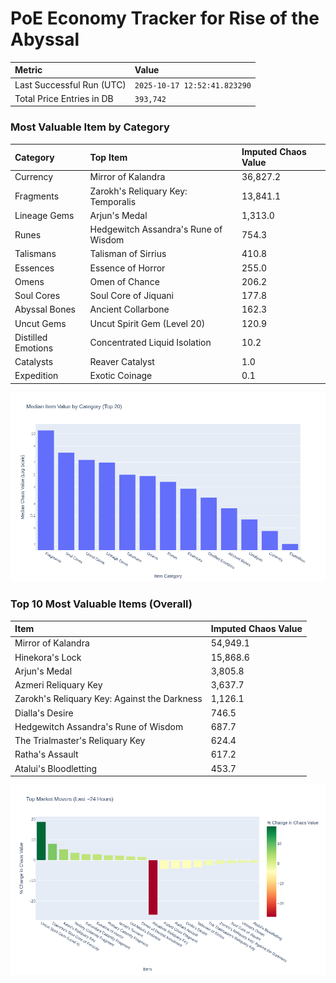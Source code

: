 # PoE Economy Tracker for Rise of the Abyssal

<!-- START_MAINTENANCE -->
| Metric | Value |
|:---|:---|
| Last Successful Run (UTC) | `2025-10-17 12:52:41.823290` |
| Total Price Entries in DB | `393,742` |

<!-- END_MAINTENANCE -->

<!-- START_DATAFRAME_DEBUG -->
<!-- END_DATAFRAME_DEBUG -->

<!-- START_CATEGORY_ANALYSIS -->
### Most Valuable Item by Category
| Category | Top Item | Imputed Chaos Value |
| :--- | :--- | :--- |
| Currency | Mirror of Kalandra | 36,827.2 |
| Fragments | Zarokh's Reliquary Key: Temporalis | 13,841.1 |
| Lineage Gems | Arjun's Medal | 1,313.0 |
| Runes | Hedgewitch Assandra's Rune of Wisdom | 754.3 |
| Talismans | Talisman of Sirrius | 410.8 |
| Essences | Essence of Horror | 255.0 |
| Omens | Omen of Chance | 206.2 |
| Soul Cores | Soul Core of Jiquani | 177.8 |
| Abyssal Bones | Ancient Collarbone | 162.3 |
| Uncut Gems | Uncut Spirit Gem (Level 20) | 120.9 |
| Distilled Emotions | Concentrated Liquid Isolation | 10.2 |
| Catalysts | Reaver Catalyst | 1.0 |
| Expedition | Exotic Coinage | 0.1 |


![Category Analysis Chart](charts/category_analysis.png)
<!-- END_ANALYSIS -->

<!-- START_ANALYSIS -->
### Top 10 Most Valuable Items (Overall)
| Item | Imputed Chaos Value |
| :--- | :--- |
| Mirror of Kalandra | 54,949.1 |
| Hinekora's Lock | 15,868.6 |
| Arjun's Medal | 3,805.8 |
| Azmeri Reliquary Key | 3,637.7 |
| Zarokh's Reliquary Key: Against the Darkness | 1,126.1 |
| Dialla's Desire | 746.5 |
| Hedgewitch Assandra's Rune of Wisdom | 687.7 |
| The Trialmaster's Reliquary Key | 624.4 |
| Ratha's Assault | 617.2 |
| Atalui's Bloodletting | 453.7 |


![Market Movers Chart](charts/market_movers.png)
<!-- END_ANALYSIS -->
